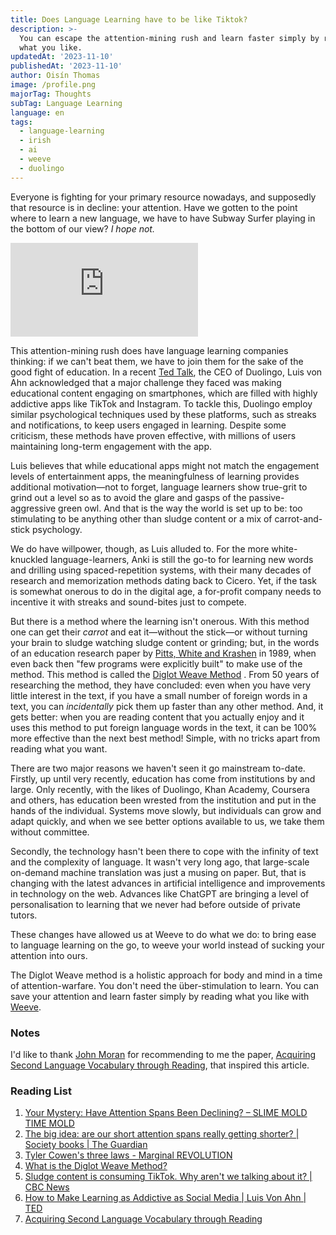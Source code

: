 ```yaml
---
title: Does Language Learning have to be like Tiktok?
description: >-
  You can escape the attention-mining rush and learn faster simply by reading
  what you like.
updatedAt: '2023-11-10'
publishedAt: '2023-11-10'
author: Oisín Thomas
image: /profile.png
majorTag: Thoughts
subTag: Language Learning
language: en
tags:
  - language-learning
  - irish
  - ai
  - weeve
  - duolingo
---
```


Everyone is fighting for your primary resource nowadays, and supposedly that resource is in decline: your attention. Have we gotten to the point where to learn a new language, we have to have Subway Surfer playing in the bottom of our view? *I hope not.* 

  <iframe
    src="https://giphy.com/embed/UTemva5AkBntdGyAPM"
    frameBorder="0"
    allowFullScreen
  ></iframe>
  
This attention-mining rush does have language learning companies thinking: if we can't beat them, we have to join them for the sake of the good fight of education. In a recent [Ted Talk](https://www.youtube.com/watch?v=P6FORpg0KVo), the CEO of Duolingo, Luis von Ahn acknowledged that a major challenge they faced was making educational content engaging on smartphones, which are filled with highly addictive apps like TikTok and Instagram. To tackle this, Duolingo employ similar psychological techniques used by these platforms, such as streaks and notifications, to keep users engaged in learning. Despite some criticism, these methods have proven effective, with millions of users maintaining long-term engagement with the app.

Luis believes that while educational apps might not match the engagement levels of entertainment apps, the meaningfulness of learning provides additional motivation—not to forget, language learners show true-grit to grind out a level so as to avoid the glare and gasps of the passive-aggressive green owl. And that is the way the world is set up to be: too stimulating to be anything other than sludge content or a mix of carrot-and-stick psychology. 

We do have willpower, though, as Luis alluded to. For the more white-knuckled language-learners, Anki is still the go-to for learning new words and drilling using spaced-repetition systems, with their many decades of research and memorization methods dating back to Cicero. Yet, if the task is somewhat onerous to do in the digital age, a for-profit company needs to incentive it with streaks and sound-bites just to compete.

But there is a method where the learning isn't onerous. With this method one can get their *carrot* and eat it—without the stick—or without turning your brain to sludge watching sludge content or grinding; but, in the words of an education research paper by [Pitts, White and Krashen](https://scholarspace.manoa.hawaii.edu/server/api/core/bitstreams/4342e7fd-11e0-4c05-8474-11acc461fca2/content) in 1989, when even back then "few programs were explicitly built" to make use of the method. This method is called the [Diglot Weave Method](https://shop.weeve.ie/blogs/blog/what-is-the-diglot-weave-method) . From 50 years of researching the method, they have concluded: even when you have very little interest in the text, if you have a small number of foreign words in a text, you can *incidentally* pick them up faster than any other method. And, it gets better: when you are reading content that you actually enjoy and it uses this method to put foreign language words in the text, it can be 100% more effective than the next best method! Simple, with no tricks apart from reading what you want.

There are two major reasons we haven't seen it go mainstream to-date. Firstly, up until very recently, education has come from institutions by and large. Only recently, with the likes of Duolingo, Khan Academy, Coursera and others, has education been wrested from the institution and put in the hands of the individual. Systems move slowly, but individuals can grow and adapt quickly, and when we see better options available to us, we take them without committee.

Secondly, the technology hasn't been there to cope with the infinity of text and the complexity of language. It wasn't very long ago, that large-scale on-demand machine translation was just a musing on paper. But, that is changing with the latest advances in artificial intelligence and improvements in technology on the web. Advances like ChatGPT are bringing a level of personalisation to learning that we never had before outside of private tutors.

These changes have allowed us at Weeve to do what we do: to bring ease to language learning on the go, to weeve your world instead of sucking your attention into ours. 

The Diglot Weave method is a holistic approach for body and mind in a time of attention-warfare. You don't need the über-stimulation to learn. You can save your attention and learn faster simply by reading what you like with [Weeve](https://www.weeve.ie).

### Notes

I'd like to thank [John Moran](https://www.linkedin.com/in/johndesmondmoran/) for recommending to me the paper, [Acquiring Second Language Vocabulary through Reading](https://scholarspace.manoa.hawaii.edu/server/api/core/bitstreams/4342e7fd-11e0-4c05-8474-11acc461fca2/content), that inspired this article. 

### Reading List
1. [Your Mystery: Have Attention Spans Been Declining? – SLIME MOLD TIME MOLD](https://slimemoldtimemold.com/2023/07/24/your-mystery-have-attention-spans-been-declining/)
2. [The big idea: are our short attention spans really getting shorter? | Society books | The Guardian](https://www.theguardian.com/books/2023/oct/23/the-big-idea-are-our-short-attention-spans-really-getting-shorter)
3. [Tyler Cowen's three laws - Marginal REVOLUTION](https://marginalrevolution.com/marginalrevolution/2015/04/tyler-cowens-three-laws.html)
4. [What is the Diglot Weave Method?](https://shop.weeve.ie/blogs/blog/what-is-the-diglot-weave-method)
5. [Sludge content is consuming TikTok. Why aren't we talking about it? | CBC News](https://www.cbc.ca/news/entertainment/sludge-content-1.6716185)
6. [How to Make Learning as Addictive as Social Media | Luis Von Ahn | TED](https://www.youtube.com/watch?v=P6FORpg0KVo)
7. [Acquiring Second Language Vocabulary through Reading](https://scholarspace.manoa.hawaii.edu/server/api/core/bitstreams/4342e7fd-11e0-4c05-8474-11acc461fca2/content)
